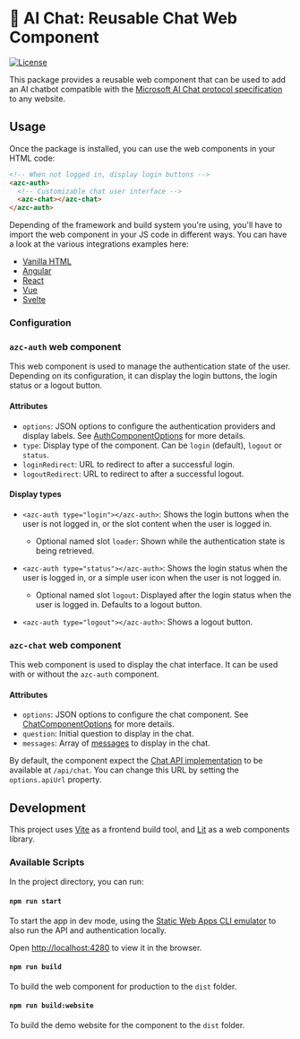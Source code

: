 # 🤖 AI Chat: Reusable Chat Web Component

<!-- [![NPM version](https://img.shields.io/npm/v/@azure/ai-chat-components.svg)](https://www.npmjs.com/package/@azure/ai-chat-components)
[![Build Status](https://github.com/Azure-Samples/secure-ui-js/actions/workflows/ci.yml/badge.svg)](https://github.com/Azure-Samples/secure-ui-js/actions/workflows/ci.yml)
![Node version](https://img.shields.io/node/v/@azure/ai-chat-components.svg) -->
[![License](https://img.shields.io/badge/license-MIT-blue.svg)](LICENSE)

This package provides a reusable web component that can be used to add an AI chatbot compatible with the [Microsoft AI Chat protocol specification](https://github.com/microsoft/ai-chat-protocol/tree/main/spec#readme) to any website.

<!-- ## Installation

```bash
npm install @azure/ai-chat-components
``` -->

## Usage

Once the package is installed, you can use the web components in your HTML code:

```html
<!-- When not logged in, display login buttons -->
<azc-auth>
  <!-- Customizable chat user interface -->
  <azc-chat></azc-chat>
</azc-auth>
```

Depending of the framework and build system you're using, you'll have to import the web component in your JS code in different ways. You can have a look at the various integrations examples here:

- [Vanilla HTML](../webapp-html)
- [Angular](../webapp-angular)
- [React](../webapp-react)
- [Vue](../webapp-vue)
- [Svelte](../webapp-svelte)

### Configuration

### `azc-auth` web component

This web component is used to manage the authentication state of the user. Depending on its configuration, it can display the login buttons, the login status or a logout button.

#### Attributes

- `options`: JSON options to configure the authentication providers and display labels. See [AuthComponentOptions](src/components/auth.ts#L22) for more details.
- `type`: Display type of the component. Can be `login` (default), `logout` or `status`.
- `loginRedirect`: URL to redirect to after a successful login.
- `logoutRedirect`: URL to redirect to after a successful logout.

#### Display types

- `<azc-auth type="login"></azc-auth>`: Shows the login buttons when the user is not logged in, or the slot content when the user is logged in.
  * Optional named slot `loader`: Shown while the authentication state is being retrieved.

- `<azc-auth type="status"></azc-auth>`: Shows the login status when the user is logged in, or a simple user icon when the user is not logged in.
  * Optional named slot `logout`: Displayed after the login status when the user is logged in. Defaults to a logout button.

- `<azc-auth type="logout"></azc-auth>`: Shows a logout button.

### `azc-chat` web component

This web component is used to display the chat interface. It can be used with or without the `azc-auth` component.

#### Attributes

- `options`: JSON options to configure the chat component. See [ChatComponentOptions](src/components/chat.ts#L19) for more details.
- `question`: Initial question to display in the chat.
- `messages`: Array of [messages](https://github.com/microsoft/ai-chat-protocol) to display in the chat.

By default, the component expect the [Chat API implementation](https://github.com/microsoft/ai-chat-protocol) to be available at `/api/chat`. You can change this URL by setting the `options.apiUrl` property.

## Development

This project uses [Vite](https://vitejs.dev/) as a frontend build tool, and [Lit](https://lit.dev/) as a web components library.

### Available Scripts

In the project directory, you can run:

#### `npm run start`

To start the app in dev mode, using the [Static Web Apps CLI emulator](https://learn.microsoft.com/azure/static-web-apps/static-web-apps-cli-emulator) to also run the API and authentication locally.

Open [http://localhost:4280](http://localhost:4280) to view it in the browser.

#### `npm run build`

To build the web component for production to the `dist` folder.

#### `npm run build:website`

To build the demo website for the component to the `dist` folder.
